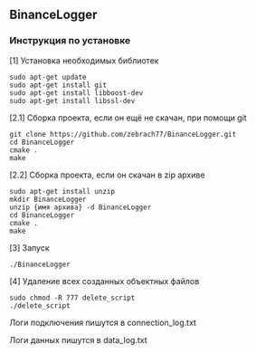 ## BinanceLogger
### Инструкция по установке
[1] Установка необходимых библиотек
```
sudo apt-get update
sudo apt-get install git
sudo apt-get install libboost-dev
sudo apt-get install libssl-dev
```


[2.1] Сборка проекта, если он ещё не скачан, при помощи git
```
git clone https://github.com/zebrach77/BinanceLogger.git
cd BinanceLogger
cmake .
make
```

[2.2] Сборка проекта, если он скачан в zip архиве
```
sudo apt-get install unzip
mkdir BinanceLogger
unzip {имя архива} -d BinanceLogger
cd BinanceLogger
cmake .
make
```

[3] Запуск
```
./BinanceLogger
```


[4] Удаление всех созданных объектных файлов
```
sudo chmod -R 777 delete_script
./delete_script
```

Логи подключения пишутся в connection_log.txt


Логи данных пишутся в data_log.txt


